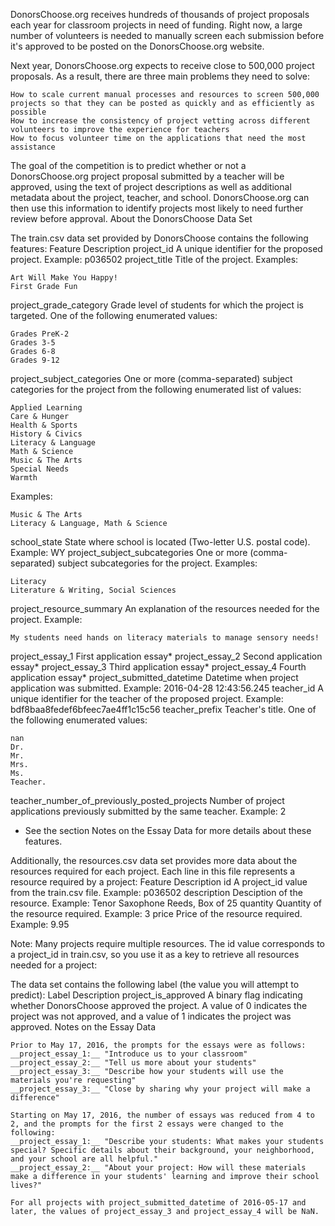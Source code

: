  DonorsChoose.org receives hundreds of thousands of project proposals each year for classroom projects in need of funding. Right now, a large number of volunteers is needed to manually screen each submission before it's approved to be posted on the DonorsChoose.org website.

Next year, DonorsChoose.org expects to receive close to 500,000 project proposals. As a result, there are three main problems they need to solve:

    How to scale current manual processes and resources to screen 500,000 projects so that they can be posted as quickly and as efficiently as possible
    How to increase the consistency of project vetting across different volunteers to improve the experience for teachers
    How to focus volunteer time on the applications that need the most assistance

The goal of the competition is to predict whether or not a DonorsChoose.org project proposal submitted by a teacher will be approved, using the text of project descriptions as well as additional metadata about the project, teacher, and school. DonorsChoose.org can then use this information to identify projects most likely to need further review before approval.
About the DonorsChoose Data Set

The train.csv data set provided by DonorsChoose contains the following features:
Feature 	Description
project_id 	A unique identifier for the proposed project. Example: p036502
project_title 	Title of the project. Examples:

    Art Will Make You Happy!
    First Grade Fun

project_grade_category 	Grade level of students for which the project is targeted. One of the following enumerated values:

    Grades PreK-2
    Grades 3-5
    Grades 6-8
    Grades 9-12

project_subject_categories 	One or more (comma-separated) subject categories for the project from the following enumerated list of values:

    Applied Learning
    Care & Hunger
    Health & Sports
    History & Civics
    Literacy & Language
    Math & Science
    Music & The Arts
    Special Needs
    Warmth


Examples:

    Music & The Arts
    Literacy & Language, Math & Science

school_state 	State where school is located (Two-letter U.S. postal code). Example: WY
project_subject_subcategories 	One or more (comma-separated) subject subcategories for the project. Examples:

    Literacy
    Literature & Writing, Social Sciences

project_resource_summary 	An explanation of the resources needed for the project. Example:

    My students need hands on literacy materials to manage sensory needs!

project_essay_1 	First application essay*
project_essay_2 	Second application essay*
project_essay_3 	Third application essay*
project_essay_4 	Fourth application essay*
project_submitted_datetime 	Datetime when project application was submitted. Example: 2016-04-28 12:43:56.245
teacher_id 	A unique identifier for the teacher of the proposed project. Example: bdf8baa8fedef6bfeec7ae4ff1c15c56
teacher_prefix 	Teacher's title. One of the following enumerated values:

    nan
    Dr.
    Mr.
    Mrs.
    Ms.
    Teacher.

teacher_number_of_previously_posted_projects 	Number of project applications previously submitted by the same teacher. Example: 2

* See the section Notes on the Essay Data for more details about these features.

Additionally, the resources.csv data set provides more data about the resources required for each project. Each line in this file represents a resource required by a project:
Feature 	Description
id 	A project_id value from the train.csv file. Example: p036502
description 	Desciption of the resource. Example: Tenor Saxophone Reeds, Box of 25
quantity 	Quantity of the resource required. Example: 3
price 	Price of the resource required. Example: 9.95

Note: Many projects require multiple resources. The id value corresponds to a project_id in train.csv, so you use it as a key to retrieve all resources needed for a project:

The data set contains the following label (the value you will attempt to predict):
Label 	Description
project_is_approved 	A binary flag indicating whether DonorsChoose approved the project. A value of 0 indicates the project was not approved, and a value of 1 indicates the project was approved.
Notes on the Essay Data

    Prior to May 17, 2016, the prompts for the essays were as follows:
    __project_essay_1:__ "Introduce us to your classroom"
    __project_essay_2:__ "Tell us more about your students"
    __project_essay_3:__ "Describe how your students will use the materials you're requesting"
    __project_essay_3:__ "Close by sharing why your project will make a difference"

    Starting on May 17, 2016, the number of essays was reduced from 4 to 2, and the prompts for the first 2 essays were changed to the following:
    __project_essay_1:__ "Describe your students: What makes your students special? Specific details about their background, your neighborhood, and your school are all helpful."
    __project_essay_2:__ "About your project: How will these materials make a difference in your students' learning and improve their school lives?"

    For all projects with project_submitted_datetime of 2016-05-17 and later, the values of project_essay_3 and project_essay_4 will be NaN. 

